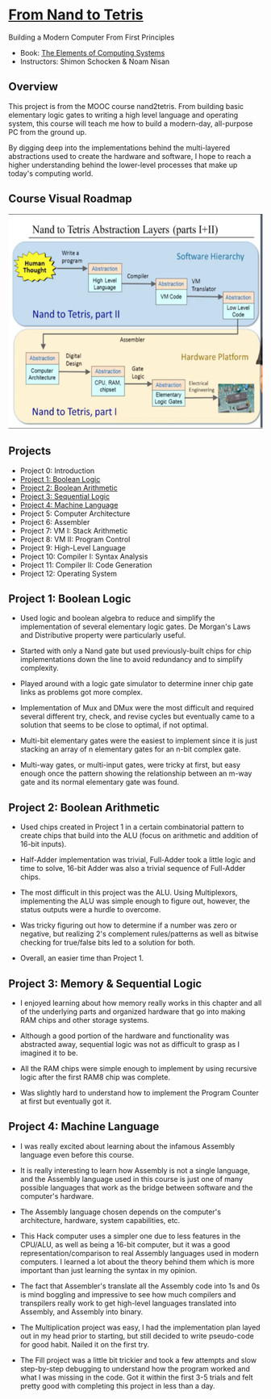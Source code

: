 # [From Nand to Tetris](https://www.nand2tetris.org/software)
Building a Modern Computer From First Principles


* Book: [The Elements of Computing Systems](https://mitpress.mit.edu/books/elements-computing-systems)
* Instructors: Shimon Schocken & Noam Nisan

## Overview
This project is from the MOOC course nand2tetris. From building basic elementary logic gates to writing a high level language and operating system, this course will teach me how to build a modern-day, all-purpose PC from the ground up.

By digging deep into the implementations behind the multi-layered abstractions used to create the hardware and software, I hope to reach a higher understanding behind the lower-level processes that make up today's computing world.

## Course Visual Roadmap

![roadmap](./images/roadmap.png)

## Projects

* Project 0: Introduction 
* [Project 1: Boolean Logic](#project-1-boolean-logic)
* [Project 2: Boolean Arithmetic](#project-2-boolean-arithmetic)
* [Project 3: Sequential Logic](#project-3-memory--sequential-logic)   
* [Project 4: Machine Language](#project-4-machine-language)
* Project 5: Computer Architecture  
* Project 6: Assembler   
* Project 7: VM I: Stack Arithmetic   
* Project 8: VM II: Program Control   
* Project 9: High-Level Language  
* Project 10: Compiler I: Syntax Analysis   
* Project 11: Compiler II: Code Generation   
* Project 12: Operating System 

## Project 1: Boolean Logic
- Used logic and boolean algebra to reduce and simplify the implementation of several elementary logic gates. De Morgan's Laws and Distributive property were particularly useful.

- Started with only a Nand gate but used previously-built chips for chip implementations down the line to avoid redundancy and to simplify complexity.

- Played around with a logic gate simulator to determine inner chip gate links as problems got more complex.

- Implementation of Mux and DMux were the most difficult and required several different try, check, and revise cycles but eventually came to a solution that seems to be close to optimal, if not optimal. 

- Multi-bit elementary gates were the easiest to implement since it is just stacking an array of n elementary gates for an n-bit complex gate.

- Multi-way gates, or multi-input gates, were tricky at first, but easy enough once the pattern showing the relationship between an m-way gate and its normal elementary gate was found. 

## Project 2: Boolean Arithmetic 
- Used chips created in Project 1 in a certain combinatorial pattern to create chips that build into the ALU (focus on arithmetic and addition of 16-bit inputs).

- Half-Adder implementation was trivial, Full-Adder took a little logic and time to solve, 16-bit Adder was also a trivial sequence of Full-Adder chips.

- The most difficult in this project was the ALU. Using Multiplexors, implementing the ALU was simple enough to figure out, however, the status outputs were a hurdle to overcome. 

- Was tricky figuring out how to determine if a number was zero or negative, but realizing 2's complement rules/patterns as well as bitwise checking for true/false bits led to a solution for both.

- Overall, an easier time than Project 1. 

## Project 3: Memory & Sequential Logic
- I enjoyed learning about how memory really works in this chapter and all of the underlying parts and organized hardware that go into making RAM chips and other storage systems.

- Although a good portion of the hardware and functionality was abstracted away, sequential logic was not as difficult to grasp as I imagined it to be.

- All the RAM chips were simple enough to implement by using recursive logic after the first RAM8 chip was complete.

- Was slightly hard to understand how to implement the Program Counter at first but eventually got it.

## Project 4: Machine Language
- I was really excited about learning about the infamous Assembly language even before this course. 

- It is really interesting to learn how Assembly is not a single language, and the Assembly language used in this course is just one of many possible languages that work as the bridge between software and the computer's hardware.

- The Assembly language chosen depends on the computer's architecture, hardware, system capabilities, etc.

- This Hack computer uses a simpler one due to less features in the CPU/ALU, as well as being a 16-bit computer, but it was a good representation/comparison to real Assembly languages used in modern computers. I learned a lot about the theory behind them which is more important than just learning the syntax in my opinion.

- The fact that Assembler's translate all the Assembly code into 1s and 0s is mind boggling and impressive to see how much compilers and transpilers really work to get high-level languages translated into Assembly, and Assembly into binary.

- The Multiplication project was easy, I had the implementation plan layed out in my head prior to starting, but still decided to write pseudo-code for good habit. Nailed it on the first try. 

- The Fill project was a little bit trickier and took a few attempts and slow step-by-step debugging to understand how the program worked and what I was missing in the code. Got it within the first 3-5 trials and felt pretty good with completing this project in less than a day. 